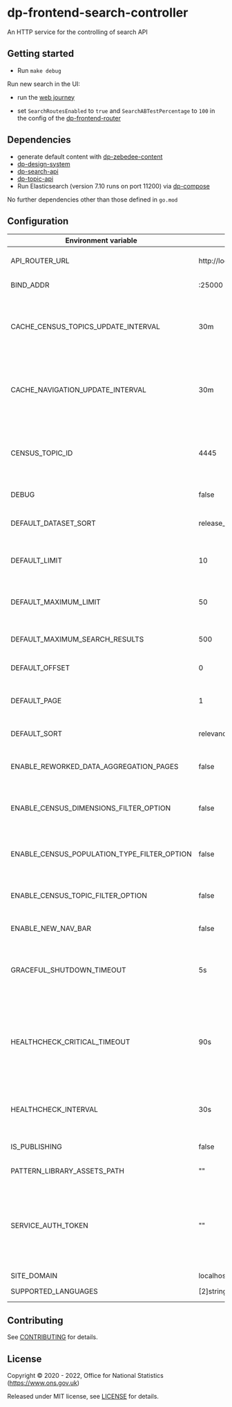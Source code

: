 # dp-frontend-search-controller

An HTTP service for the controlling of search API

## Getting started

* Run `make debug`

Run new search in the UI:
* run the [web journey](https://github.com/ONSdigital/dp/blob/main/guides/INSTALLING.md#web-journey)

* set `SearchRoutesEnabled` to `true` and `SearchABTestPercentage` to `100` in the config of the [dp-frontend-router](https://github.com/ONSdigital/dp-frontend-router)

## Dependencies

* generate default content with [dp-zebedee-content](https://github.com/ONSdigital/dp-zebedee-content#dp-zebedee-content)
* [dp-design-system](https://github.com/ONSdigital/dp-design-system)
* [dp-search-api](https://github.com/ONSdigital/dp-search-api)
* [dp-topic-api](https://github.com/ONSdigital/dp-topic-api)
* Run Elasticsearch (version 7.10 runs on port 11200) via [dp-compose](https://github.com/ONSdigital/dp-compose) 

No further dependencies other than those defined in `go.mod`

## Configuration

| Environment variable                        | Default                   |                                                                                                                    |
|---------------------------------------------|---------------------------|--------------------------------------------------------------------------------------------------------------------|
| API_ROUTER_URL                              | http://localhost:23200/v1 | The URL of the [dp-api-router](https://github.com/ONSdigital/dp-api-router)                                        |
| BIND_ADDR                                   | :25000                    | The port to bind to                                                                                                |
| CACHE_CENSUS_TOPICS_UPDATE_INTERVAL         | 30m                       | The time interval to update cache for census topics (`time.Duration` format)                                       |
| CACHE_NAVIGATION_UPDATE_INTERVAL            | 30m                       | The time interval to update cache for navigation bar (`time.Duration` format)                                      |
| CENSUS_TOPIC_ID                             | 4445                      | Unique identifer for the census topic, used to get census topics from Topics API                                   |
| DEBUG                                       | false                     | Enable debug mode                                                                                                  |
| DEFAULT_DATASET_SORT                        | release_date              | The default sort for census dataset finder                                                                         |
| DEFAULT_LIMIT                               | 10                        | The default limit of search results in a page                                                                      |
| DEFAULT_MAXIMUM_LIMIT                       | 50                        | The default maximum limit of search results in a page                                                              |
| DEFAULT_MAXIMUM_SEARCH_RESULTS              | 500                       | The default maximum search results                                                                                 |
| DEFAULT_OFFSET                              | 0                         | The default offset of search results                                                                               |
| DEFAULT_PAGE                                | 1                         | The default current page of search results                                                                         |
| DEFAULT_SORT                                | relevance                 | The default sort of search results     
| ENABLE_REWORKED_DATA_AGGREGATION_PAGES      | false                     | Enable the reworked data aggregation pages                                                                |
| ENABLE_CENSUS_DIMENSIONS_FILTER_OPTION      | false                     | Enable dimensions filter for census dataset finder                                                                 |
| ENABLE_CENSUS_POPULATION_TYPE_FILTER_OPTION | false                     | Enable populations filter for census dataset finder                                                                |
| ENABLE_CENSUS_TOPIC_FILTER_OPTION           | false                     | Enable filtering on various census topics                                                                          |
| ENABLE_NEW_NAV_BAR                          | false                     | Enable new dynamic navigation bar                                                                                  |
| GRACEFUL_SHUTDOWN_TIMEOUT                   | 5s                        | The graceful shutdown timeout in seconds (`time.Duration` format)                                                  |
| HEALTHCHECK_CRITICAL_TIMEOUT                | 90s                       | Time to wait until an unhealthy dependent propagates its state to make this app unhealthy (`time.Duration` format) |
| HEALTHCHECK_INTERVAL                        | 30s                       | Time between self-healthchecks (`time.Duration` format)                                                            |
| IS_PUBLISHING                               | false                     | Mode in which service is running                                                                                   |
| PATTERN_LIBRARY_ASSETS_PATH                 | ""                        | Pattern library location                                                                                           |
| SERVICE_AUTH_TOKEN                          | ""                        | This is required to identify the controller when it calls the topic API via the API router in publishing mode      |
| SITE_DOMAIN                                 | localhost                 |                                                                                                                    |
| SUPPORTED_LANGUAGES                         | [2]string{"en", "cy"}     | Supported languages                                                                                                |

## Contributing

See [CONTRIBUTING](CONTRIBUTING.md) for details.

## License

Copyright © 2020 - 2022, Office for National Statistics (https://www.ons.gov.uk)

Released under MIT license, see [LICENSE](LICENSE.md) for details.